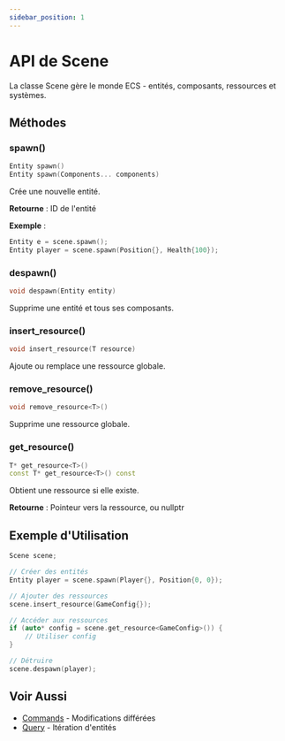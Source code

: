 ```yaml
---
sidebar_position: 1
---
```


# API de Scene

La classe Scene gère le monde ECS - entités, composants, ressources et systèmes.

## Méthodes

### spawn()

```cpp
Entity spawn()
Entity spawn(Components... components)
```

Crée une nouvelle entité.

**Retourne** : ID de l'entité

**Exemple** :
```cpp
Entity e = scene.spawn();
Entity player = scene.spawn(Position{}, Health{100});
```

### despawn()

```cpp
void despawn(Entity entity)
```

Supprime une entité et tous ses composants.

### insert_resource()

```cpp
void insert_resource(T resource)
```

Ajoute ou remplace une ressource globale.

### remove_resource()

```cpp
void remove_resource<T>()
```

Supprime une ressource globale.

### get_resource()

```cpp
T* get_resource<T>()
const T* get_resource<T>() const
```

Obtient une ressource si elle existe.

**Retourne** : Pointeur vers la ressource, ou nullptr

## Exemple d'Utilisation

```cpp
Scene scene;

// Créer des entités
Entity player = scene.spawn(Player{}, Position{0, 0});

// Ajouter des ressources
scene.insert_resource(GameConfig{});

// Accéder aux ressources
if (auto* config = scene.get_resource<GameConfig>()) {
    // Utiliser config
}

// Détruire
scene.despawn(player);
```

## Voir Aussi

- [Commands](./commands.md) - Modifications différées
- [Query](./query.md) - Itération d'entités
